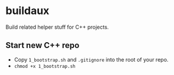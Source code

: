 # buildaux
Build related helper stuff for C++ projects.

## Start new C++ repo

- Copy `1_bootstrap.sh` and `.gitignore` into the root of your repo.
- `chmod +x 1_bootstrap.sh`
